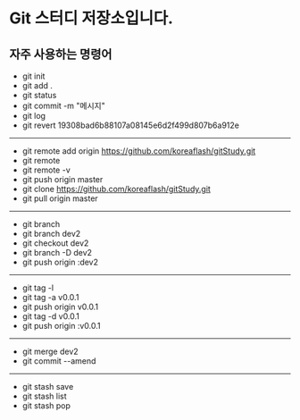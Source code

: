 # Git 스터디 저장소입니다.

## 자주 사용하는 명령어

- git init
- git add .
- git status
- git commit -m "메시지"
- git log
- git revert 19308bad6b88107a08145e6d2f499d807b6a912e

---

- git remote add origin https://github.com/koreaflash/gitStudy.git
- git remote
- git remote -v
- git push origin master
- git clone https://github.com/koreaflash/gitStudy.git
- git pull origin master

---

- git branch
- git branch dev2
- git checkout dev2
- git branch -D dev2
- git push origin :dev2

---

- git tag -l
- git tag -a v0.0.1
- git push origin v0.0.1
- git tag -d v0.0.1
- git push origin :v0.0.1

---

- git merge dev2
- git commit --amend
  
---

- git stash save
- git stash list
- git stash pop



